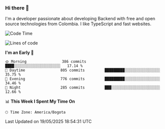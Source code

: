 ### Hi there 👋

I'm a developer passionate about developing Backend with free and open source technologies from Colombia. I like TypeScript and fast websites.

<!--START_SECTION:waka-->
![Code Time](http://img.shields.io/badge/Code%20Time-5%2C325%20hrs%2048%20mins-blue)

![Lines of code](https://img.shields.io/badge/From%20Hello%20World%20I%27ve%20Written-5.1%20million%20lines%20of%20code-blue)

**I'm an Early 🐤** 

```text
🌞 Morning                386 commits         ████░░░░░░░░░░░░░░░░░░░░░   17.14 % 
🌆 Daytime                805 commits         █████████░░░░░░░░░░░░░░░░   35.75 % 
🌃 Evening                776 commits         █████████░░░░░░░░░░░░░░░░   34.46 % 
🌙 Night                  285 commits         ███░░░░░░░░░░░░░░░░░░░░░░   12.66 % 
```


📊 **This Week I Spent My Time On** 

```text
🕑︎ Time Zone: America/Bogota
```


 Last Updated on 19/05/2025 18:54:31 UTC
<!--END_SECTION:waka-->
